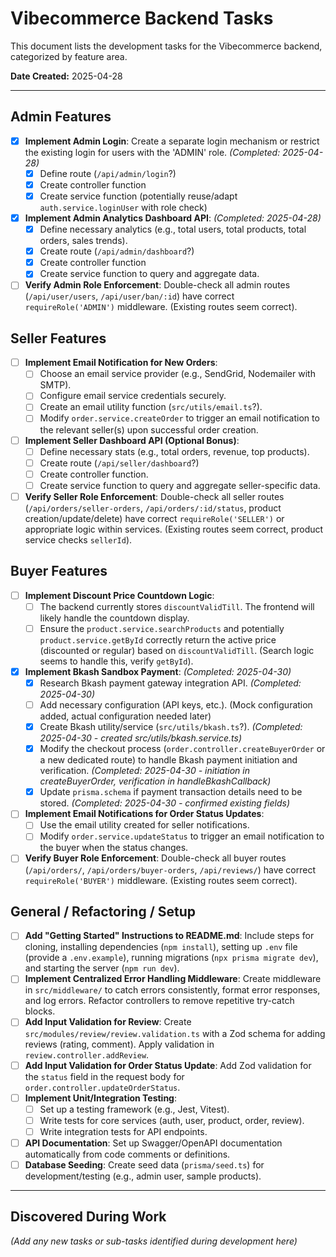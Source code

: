 # Vibecommerce Backend Tasks

This document lists the development tasks for the Vibecommerce backend, categorized by feature area.

**Date Created:** 2025-04-28

---

## Admin Features

- [x] **Implement Admin Login**: Create a separate login mechanism or restrict the existing login for users with the 'ADMIN' role. _(Completed: 2025-04-28)_
  - [x] Define route (`/api/admin/login`?)
  - [x] Create controller function
  - [x] Create service function (potentially reuse/adapt `auth.service.loginUser` with role check)
- [x] **Implement Admin Analytics Dashboard API**: _(Completed: 2025-04-28)_
  - [x] Define necessary analytics (e.g., total users, total products, total orders, sales trends).
  - [x] Create route (`/api/admin/dashboard`?)
  - [x] Create controller function
  - [x] Create service function to query and aggregate data.
- [ ] **Verify Admin Role Enforcement**: Double-check all admin routes (`/api/user/users`, `/api/user/ban/:id`) have correct `requireRole('ADMIN')` middleware. (Existing routes seem correct).

## Seller Features

- [ ] **Implement Email Notification for New Orders**:
  - [ ] Choose an email service provider (e.g., SendGrid, Nodemailer with SMTP).
  - [ ] Configure email service credentials securely.
  - [ ] Create an email utility function (`src/utils/email.ts`?).
  - [ ] Modify `order.service.createOrder` to trigger an email notification to the relevant seller(s) upon successful order creation.
- [ ] **Implement Seller Dashboard API (Optional Bonus)**:
  - [ ] Define necessary stats (e.g., total orders, revenue, top products).
  - [ ] Create route (`/api/seller/dashboard`?)
  - [ ] Create controller function.
  - [ ] Create service function to query and aggregate seller-specific data.
- [ ] **Verify Seller Role Enforcement**: Double-check all seller routes (`/api/orders/seller-orders`, `/api/orders/:id/status`, product creation/update/delete) have correct `requireRole('SELLER')` or appropriate logic within services. (Existing routes seem correct, product service checks `sellerId`).

## Buyer Features

- [ ] **Implement Discount Price Countdown Logic**:
  - [ ] The backend currently stores `discountValidTill`. The frontend will likely handle the countdown display.
  - [ ] Ensure the `product.service.searchProducts` and potentially `product.service.getById` correctly return the active price (discounted or regular) based on `discountValidTill`. (Search logic seems to handle this, verify `getById`).
- [x] **Implement Bkash Sandbox Payment**: _(Completed: 2025-04-30)_
  - [x] Research Bkash payment gateway integration API. _(Completed: 2025-04-30)_
  - [ ] Add necessary configuration (API keys, etc.). (Mock configuration added, actual configuration needed later)
  - [x] Create Bkash utility/service (`src/utils/bkash.ts`?). _(Completed: 2025-04-30 - created src/utils/bkash.service.ts)_
  - [x] Modify the checkout process (`order.controller.createBuyerOrder` or a new dedicated route) to handle Bkash payment initiation and verification. _(Completed: 2025-04-30 - initiation in createBuyerOrder, verification in handleBkashCallback)_
  - [x] Update `prisma.schema` if payment transaction details need to be stored. _(Completed: 2025-04-30 - confirmed existing fields)_
- [ ] **Implement Email Notifications for Order Status Updates**:
  - [ ] Use the email utility created for seller notifications.
  - [ ] Modify `order.service.updateStatus` to trigger an email notification to the buyer when the status changes.
- [ ] **Verify Buyer Role Enforcement**: Double-check all buyer routes (`/api/orders/`, `/api/orders/buyer-orders`, `/api/reviews/`) have correct `requireRole('BUYER')` middleware. (Existing routes seem correct).

## General / Refactoring / Setup

- [ ] **Add "Getting Started" Instructions to README.md**: Include steps for cloning, installing dependencies (`npm install`), setting up `.env` file (provide a `.env.example`), running migrations (`npx prisma migrate dev`), and starting the server (`npm run dev`).
- [ ] **Implement Centralized Error Handling Middleware**: Create middleware in `src/middleware/` to catch errors consistently, format error responses, and log errors. Refactor controllers to remove repetitive try-catch blocks.
- [ ] **Add Input Validation for Review**: Create `src/modules/review/review.validation.ts` with a Zod schema for adding reviews (rating, comment). Apply validation in `review.controller.addReview`.
- [ ] **Add Input Validation for Order Status Update**: Add Zod validation for the `status` field in the request body for `order.controller.updateOrderStatus`.
- [ ] **Implement Unit/Integration Testing**:
  - [ ] Set up a testing framework (e.g., Jest, Vitest).
  - [ ] Write tests for core services (auth, user, product, order, review).
  - [ ] Write integration tests for API endpoints.
- [ ] **API Documentation**: Set up Swagger/OpenAPI documentation automatically from code comments or definitions.
- [ ] **Database Seeding**: Create seed data (`prisma/seed.ts`) for development/testing (e.g., admin user, sample products).

---

## Discovered During Work

_(Add any new tasks or sub-tasks identified during development here)_
